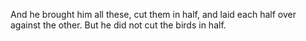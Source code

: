 And he brought him all these, cut them in half, and laid each half over against the other. But he did not cut the birds in half.
